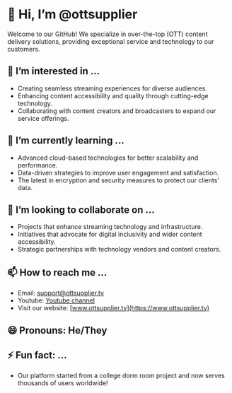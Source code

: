 # 👋 Hi, I’m @ottsupplier

Welcome to our GitHub! We specialize in over-the-top (OTT) content delivery solutions, providing exceptional service and technology to our customers.

## 👀 I’m interested in ...

- Creating seamless streaming experiences for diverse audiences.
- Enhancing content accessibility and quality through cutting-edge technology.
- Collaborating with content creators and broadcasters to expand our service offerings.

## 🌱 I’m currently learning ...

- Advanced cloud-based technologies for better scalability and performance.
- Data-driven strategies to improve user engagement and satisfaction.
- The latest in encryption and security measures to protect our clients' data.

## 💞️ I’m looking to collaborate on ...

- Projects that enhance streaming technology and infrastructure.
- Initiatives that advocate for digital inclusivity and wider content accessibility.
- Strategic partnerships with technology vendors and content creators.

## 📫 How to reach me ...

- Email: [support@ottsupplier.tv](mailto:support@ottsupplier.tv)
- Youtube: [Youtube channel](https://www.youtube.com/@ottsupplier-tv)
- Visit our website: [www.ottsupplier.tv](https://www.ottsupplier.tv)

## 😄 Pronouns: He/They

## ⚡ Fun fact: ...

- Our platform started from a college dorm room project and now serves thousands of users worldwide!

<!---
ottsupplier/ottsupplier is a ✨ special ✨ repository because its `README.md` (this file) appears on your GitHub profile.
You can click the Preview link to take a look at your changes.
--->

